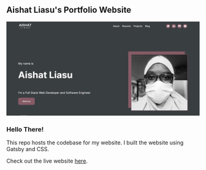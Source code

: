 ## Aishat Liasu's Portfolio Website

![A Screenshot of the desktop view of my portfolio](https://github.com/aishat-liasu/aishat-liasu.github.io/blob/main/src/images/portfolio-desktop-view.png)

### Hello There!

This repo hosts the codebase for my website. I built the website using Gatsby and CSS.

Check out the live website [here](https://aishat-liasu.github.io).

